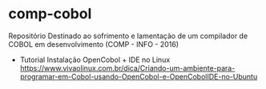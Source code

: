 # comp-cobol
Repositório Destinado ao sofrimento e lamentação de um compilador de COBOL em desenvolvimento (COMP - INFO - 2016)

- Tutorial Instalação OpenCobol + IDE no Linux 
https://www.vivaolinux.com.br/dica/Criando-um-ambiente-para-programar-em-Cobol-usando-OpenCobol-e-OpenCobolIDE-no-Ubuntu
